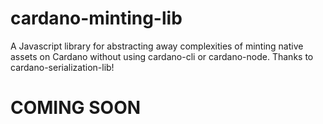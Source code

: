 # cardano-minting-lib
A Javascript library for abstracting away complexities of minting native assets on Cardano without using cardano-cli or cardano-node. Thanks to cardano-serialization-lib!

# COMING SOON
